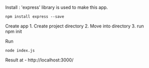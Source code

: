 

Install : 'express' library is used to make this app.

    npm install express --save


Create app 
    1. Create project directory
    2. Move into directory
    3. run     
        npm init

Run 

    node index.js

Result at - http://localhost:3000/